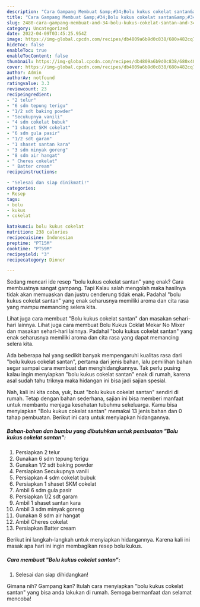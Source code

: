 ```yaml
---
description: "Cara Gampang Membuat &amp;#34;Bolu kukus cokelat santan&amp;#34; yang Lezat, Buat Buka Puasa Lezat"
title: "Cara Gampang Membuat &amp;#34;Bolu kukus cokelat santan&amp;#34; yang Lezat, Buat Buka Puasa Lezat"
slug: 2480-cara-gampang-membuat-and-34-bolu-kukus-cokelat-santan-and-34-yang-lezat-buat-buka-puasa-lezat
category: Uncategorized
date: 2022-04-09T03:45:25.954Z
image: https://img-global.cpcdn.com/recipes/db4809a6b9d0c838/680x482cq70/bolu-kukus-cokelat-santan-foto-resep-utama.jpg
hideToc: false
enableToc: true
enableTocContent: false
thumbnail: https://img-global.cpcdn.com/recipes/db4809a6b9d0c838/680x482cq70/bolu-kukus-cokelat-santan-foto-resep-utama.jpg
cover: https://img-global.cpcdn.com/recipes/db4809a6b9d0c838/680x482cq70/bolu-kukus-cokelat-santan-foto-resep-utama.jpg
author: Admin
authorAv: notfound
ratingvalue: 3.3
reviewcount: 23
recipeingredient:
- "2 telur"
- "6 sdm tepung terigu"
- "1/2 sdt baking powder"
- "Secukupnya vanili"
- "4 sdm cokelat bubuk"
- "1 shaset SKM cokelat"
- "6 sdm gula pasir"
- "1/2 sdt garam"
- "1 shaset santan kara"
- "3 sdm minyak goreng"
- "8 sdm air hangat"
- " Cheres cokelat"
- " Batter cream"
recipeinstructions:

- "Selesai dan siap dinikmati!"
categories:
- Resep
tags:
- bolu
- kukus
- cokelat

katakunci: bolu kukus cokelat 
nutrition: 238 calories
recipecuisine: Indonesian
preptime: "PT15M"
cooktime: "PT59M"
recipeyield: "3"
recipecategory: Dinner

---
```



Sedang mencari ide resep &#34;bolu kukus cokelat santan&#34; yang enak? Cara membuatnya sangat gampang. Tapi Kalau salah mengolah maka hasilnya tidak akan memuaskan dan justru cenderung tidak enak. Padahal &#34;bolu kukus cokelat santan&#34; yang enak seharusnya memiliki aroma dan cita rasa yang mampu memancing selera kita.


Lihat juga cara membuat &#34;Bolu kukus cokelat santan&#34; dan masakan sehari-hari lainnya. Lihat juga cara membuat Bolu Kukus Coklat Mekar No Mixer dan masakan sehari-hari lainnya. Padahal &#34;bolu kukus cokelat santan&#34; yang enak seharusnya memiliki aroma dan cita rasa yang dapat memancing selera kita.

Ada beberapa hal yang sedikit banyak mempengaruhi kualitas rasa dari &#34;bolu kukus cokelat santan&#34;, pertama dari jenis bahan, lalu pemilihan bahan segar sampai cara membuat dan menghidangkannya. Tak perlu pusing kalau ingin menyiapkan &#34;bolu kukus cokelat santan&#34; enak di rumah, karena asal sudah tahu triknya maka hidangan ini bisa jadi sajian spesial.


Nah, kali ini kita coba, yuk, buat &#34;bolu kukus cokelat santan&#34; sendiri di rumah. Tetap dengan bahan sederhana, sajian ini bisa memberi manfaat untuk membantu menjaga kesehatan tubuhmu sekeluarga. Kamu bisa menyiapkan &#34;Bolu kukus cokelat santan&#34; memakai 13 jenis bahan dan 0 tahap pembuatan. Berikut ini cara untuk menyiapkan hidangannya.

<!--inarticleads1-->

##### Bahan-bahan dan bumbu yang dibutuhkan untuk pembuatan &#34;Bolu kukus cokelat santan&#34;:

1. Persiapkan 2 telur
1. Gunakan 6 sdm tepung terigu
1. Gunakan 1/2 sdt baking powder
1. Persiapkan Secukupnya vanili
1. Persiapkan 4 sdm cokelat bubuk
1. Persiapkan 1 shaset SKM cokelat
1. Ambil 6 sdm gula pasir
1. Persiapkan 1/2 sdt garam
1. Ambil 1 shaset santan kara
1. Ambil 3 sdm minyak goreng
1. Gunakan 8 sdm air hangat
1. Ambil  Cheres cokelat
1. Persiapkan  Batter cream


Berikut ini langkah-langkah untuk menyiapkan hidangannya. Karena kali ini masak apa hari ini ingin membagikan resep bolu kukus. 

<!--inarticleads2-->

##### Cara membuat &#34;Bolu kukus cokelat santan&#34;:


1. Selesai dan siap dihidangkan!



Gimana nih? Gampang kan? Itulah cara menyiapkan &#34;bolu kukus cokelat santan&#34; yang bisa anda lakukan di rumah. Semoga bermanfaat dan selamat mencoba!
